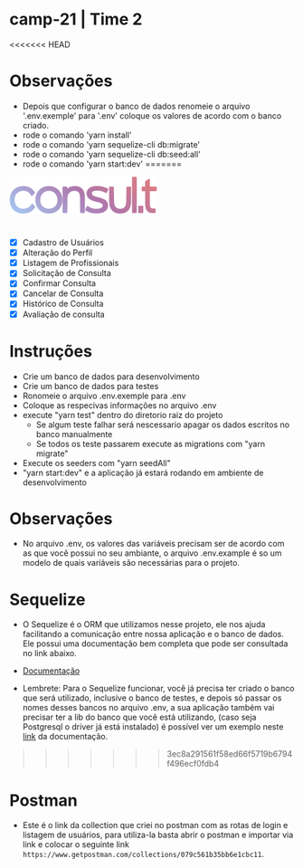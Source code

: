 # camp-21 | Time 2

<<<<<<< HEAD
# Observações

- Depois que configurar o banco de dados renomeie o arquivo '.env.exemple' para '.env' coloque os valores de acordo com o banco criado.
- rode o comando 'yarn install' 
- rode o comando 'yarn sequelize-cli db:migrate'
- rode o comando 'yarn sequelize-cli db:seed:all'
- rode o comando 'yarn start:dev'
=======
<img src="https://github.com/ajalvesneto/campioasys2fase/blob/main/CampIoasys2Fase/Resources/Assets.xcassets/logo.png"/>

#

- [x] Cadastro de Usuários
- [x] Alteração do Perfil 
- [x] Listagem de Profissionais
- [x] Solicitação de Consulta
- [x] Confirmar Consulta
- [x] Cancelar de Consulta
- [x] Histórico de Consulta
- [x] Avaliação de consulta

# Instruções

- Crie um banco de dados para desenvolvimento
- Crie um banco de dados para testes
- Ronomeie o arquivo .env.exemple para .env
- Coloque as respecivas informações no arquivo .env
- execute "yarn test" dentro do diretorio raiz do projeto
  - Se algum teste falhar será nescessario apagar os dados escritos no banco manualmente
  - Se todos os teste passarem execute as migrations com "yarn migrate"
- Execute os seeders com "yarn seedAll"
- "yarn start:dev" e a aplicação já estará rodando em ambiente de desenvolvimento 

# Observações

- No arquivo .env, os valores das variáveis precisam ser de acordo com as que você possui no seu ambiante, o arquivo .env.example é so um modelo de quais variáveis são necessárias para o projeto.

# Sequelize

- O Sequelize é o ORM que utilizamos nesse projeto, ele nos ajuda facilitando a comunicação entre nossa aplicação e o banco de dados. Ele possui uma documentação bem completa que pode ser consultada no link abaixo.

- [Documentação](https://sequelize.org/master/)

- Lembrete: Para o Sequelize funcionar, você já precisa ter criado o banco que será utilizado, inclusive o banco de testes, e depois só passar os nomes desses bancos no arquivo .env, a sua aplicação também vai precisar ter a lib do banco que você está utilizando, (caso seja Postgresql o driver já está instalado) é possível ver um exemplo neste [link](https://sequelize.org/master/manual/getting-started.html) da documentação.

>>>>>>> 3ec8a291561f58ed66f5719b6794f496ecf0fdb4

# Postman

- Este é o link da collection que criei no postman com as rotas de login e listagem de usuários, para utiliza-la basta abrir o postman e importar via link e colocar o seguinte link `https://www.getpostman.com/collections/079c561b35bb6e1cbc11`.
